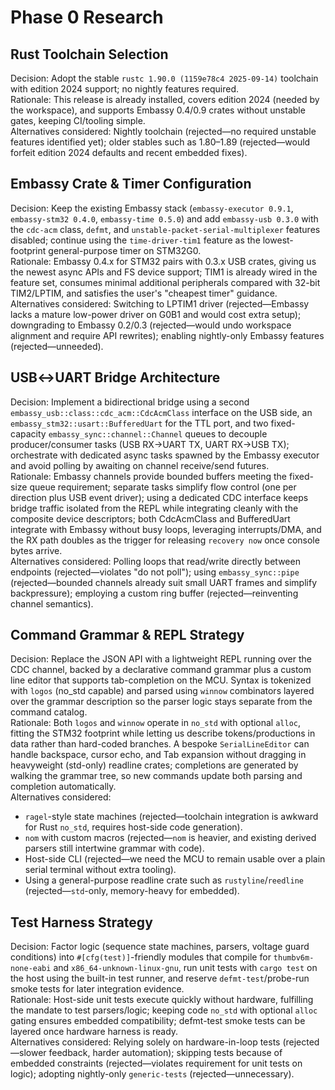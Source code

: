 # Phase 0 Research

## Rust Toolchain Selection

Decision: Adopt the stable `rustc 1.90.0 (1159e78c4 2025-09-14)` toolchain with edition 2024 support; no nightly features required.  
Rationale: This release is already installed, covers edition 2024 (needed by the workspace), and supports Embassy 0.4/0.9 crates without unstable gates, keeping CI/tooling simple.  
Alternatives considered: Nightly toolchain (rejected—no required unstable features identified yet); older stables such as 1.80–1.89 (rejected—would forfeit edition 2024 defaults and recent embedded fixes).

## Embassy Crate & Timer Configuration

Decision: Keep the existing Embassy stack (`embassy-executor 0.9.1`, `embassy-stm32 0.4.0`, `embassy-time 0.5.0`) and add `embassy-usb 0.3.0` with the `cdc-acm` class, `defmt`, and `unstable-packet-serial-multiplexer` features disabled; continue using the `time-driver-tim1` feature as the lowest-footprint general-purpose timer on STM32G0.  
Rationale: Embassy 0.4.x for STM32 pairs with 0.3.x USB crates, giving us the newest async APIs and FS device support; TIM1 is already wired in the feature set, consumes minimal additional peripherals compared with 32-bit TIM2/LPTIM, and satisfies the user's "cheapest timer" guidance.  
Alternatives considered: Switching to LPTIM1 driver (rejected—Embassy lacks a mature low-power driver on G0B1 and would cost extra setup); downgrading to Embassy 0.2/0.3 (rejected—would undo workspace alignment and require API rewrites); enabling nightly-only Embassy features (rejected—unneeded).

## USB↔UART Bridge Architecture

Decision: Implement a bidirectional bridge using a second `embassy_usb::class::cdc_acm::CdcAcmClass` interface on the USB side, an `embassy_stm32::usart::BufferedUart` for the TTL port, and two fixed-capacity `embassy_sync::channel::Channel` queues to decouple producer/consumer tasks (USB RX→UART TX, UART RX→USB TX); orchestrate with dedicated async tasks spawned by the Embassy executor and avoid polling by awaiting on channel receive/send futures.  
Rationale: Embassy channels provide bounded buffers meeting the fixed-size queue requirement; separate tasks simplify flow control (one per direction plus USB event driver); using a dedicated CDC interface keeps bridge traffic isolated from the REPL while integrating cleanly with the composite device descriptors; both CdcAcmClass and BufferedUart integrate with Embassy without busy loops, leveraging interrupts/DMA, and the RX path doubles as the trigger for releasing `recovery now` once console bytes arrive.  
Alternatives considered: Polling loops that read/write directly between endpoints (rejected—violates "do not poll"); using `embassy_sync::pipe` (rejected—bounded channels already suit small UART frames and simplify backpressure); employing a custom ring buffer (rejected—reinventing channel semantics).

## Command Grammar & REPL Strategy

Decision: Replace the JSON API with a lightweight REPL running over the CDC channel, backed by a declarative command grammar plus a custom line editor that supports tab-completion on the MCU. Syntax is tokenized with `logos` (no_std capable) and parsed using `winnow` combinators layered over the grammar description so the parser logic stays separate from the command catalog.  
Rationale: Both `logos` and `winnow` operate in `no_std` with optional `alloc`, fitting the STM32 footprint while letting us describe tokens/productions in data rather than hard-coded branches. A bespoke `SerialLineEditor` can handle backspace, cursor echo, and Tab expansion without dragging in heavyweight (std-only) readline crates; completions are generated by walking the grammar tree, so new commands update both parsing and completion automatically.  
Alternatives considered: 
- `ragel`-style state machines (rejected—toolchain integration is awkward for Rust `no_std`, requires host-side code generation).  
- `nom` with custom macros (rejected—`nom` is heavier, and existing derived parsers still intertwine grammar with code).  
- Host-side CLI (rejected—we need the MCU to remain usable over a plain serial terminal without extra tooling).  
- Using a general-purpose readline crate such as `rustyline`/`reedline` (rejected—`std`-only, memory-heavy for embedded).

## Test Harness Strategy

Decision: Factor logic (sequence state machines, parsers, voltage guard conditions) into `#[cfg(test)]`-friendly modules that compile for `thumbv6m-none-eabi` and `x86_64-unknown-linux-gnu`, run unit tests with `cargo test` on the host using the built-in test runner, and reserve `defmt-test`/probe-run smoke tests for later integration evidence.  
Rationale: Host-side unit tests execute quickly without hardware, fulfilling the mandate to test parsers/logic; keeping code `no_std` with optional `alloc` gating ensures embedded compatibility; defmt-test smoke tests can be layered once hardware harness is ready.  
Alternatives considered: Relying solely on hardware-in-loop tests (rejected—slower feedback, harder automation); skipping tests because of embedded constraints (rejected—violates requirement for unit tests on logic); adopting nightly-only `generic-tests` (rejected—unnecessary).
